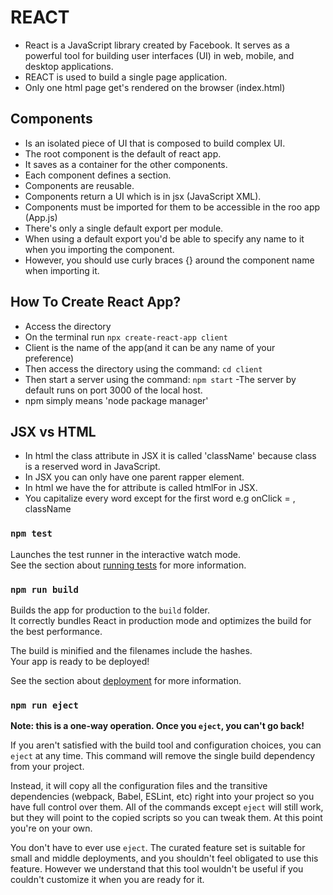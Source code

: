 # REACT
- React is a JavaScript library created by Facebook. It serves as a powerful tool for building user interfaces (UI) in web, mobile, and desktop applications.
- REACT is used to build a single page application.
- Only one html page get's rendered on the browser (index.html)

## Components
- Is an isolated piece of UI that is composed to build complex UI.
- The root component is the default of react app.
- It saves as a container for the other components.
- Each component defines a section.
- Components are reusable.
- Components return a UI which is in jsx (JavaScript XML).
- Components must be imported for them to be accessible in the roo app (App.js) 
- There's only a single default export per module.
- When using a default export you'd be able to specify any name to it when you importing the component.
- However, you should use curly braces {} around the component name when importing it.

## How To Create React App?
- Access the directory
- On the terminal run
    `npx create-react-app client`
- Client is the name of the app(and it can be any name of your preference)
- Then access the directory using the command:
    `cd client`
- Then start a server using the command:
    `npm start`
-The server by default runs on port 3000 of the local host.
- npm simply means 'node package manager'

## JSX vs HTML
- In html the class attribute in JSX it is called 'className'
    because class is a reserved word in JavaScript.
- In JSX you can only have one parent rapper element.
- In html we have the for attribute is called htmlFor in JSX.
- You capitalize every word except for the first word e.g onClick = , className

### `npm test`

Launches the test runner in the interactive watch mode.\
See the section about [running tests](https://facebook.github.io/create-react-app/docs/running-tests) for more information.

### `npm run build`

Builds the app for production to the `build` folder.\
It correctly bundles React in production mode and optimizes the build for the best performance.

The build is minified and the filenames include the hashes.\
Your app is ready to be deployed!

See the section about [deployment](https://facebook.github.io/create-react-app/docs/deployment) for more information.

### `npm run eject`

**Note: this is a one-way operation. Once you `eject`, you can't go back!**

If you aren't satisfied with the build tool and configuration choices, you can `eject` at any time. This command will remove the single build dependency from your project.

Instead, it will copy all the configuration files and the transitive dependencies (webpack, Babel, ESLint, etc) right into your project so you have full control over them. All of the commands except `eject` will still work, but they will point to the copied scripts so you can tweak them. At this point you're on your own.

You don't have to ever use `eject`. The curated feature set is suitable for small and middle deployments, and you shouldn't feel obligated to use this feature. However we understand that this tool wouldn't be useful if you couldn't customize it when you are ready for it.
